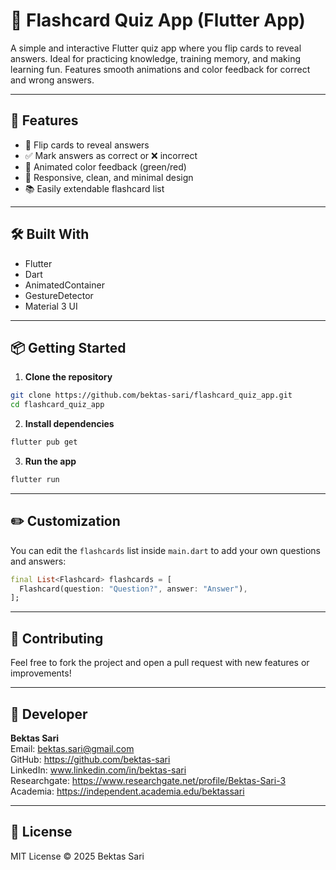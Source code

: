 # 🧠 Flashcard Quiz App (Flutter App)

A simple and interactive Flutter quiz app where you flip cards to reveal answers. 
Ideal for practicing knowledge, training memory, and making learning fun. Features smooth animations and color feedback for correct and wrong answers.

---

## 🚀 Features

- 🔄 Flip cards to reveal answers  
- ✅ Mark answers as correct or ❌ incorrect  
- 🎨 Animated color feedback (green/red)  
- 📱 Responsive, clean, and minimal design  
- 📚 Easily extendable flashcard list

---

## 🛠 Built With

- Flutter  
- Dart  
- AnimatedContainer  
- GestureDetector  
- Material 3 UI

---

## 📦 Getting Started

1. **Clone the repository**

```bash
git clone https://github.com/bektas-sari/flashcard_quiz_app.git
cd flashcard_quiz_app
```

2. **Install dependencies**

```bash
flutter pub get
```

3. **Run the app**

```bash
flutter run
```

---

## ✏️ Customization

You can edit the `flashcards` list inside `main.dart` to add your own questions and answers:

```dart
final List<Flashcard> flashcards = [
  Flashcard(question: "Question?", answer: "Answer"),
];
```

---

## 🤝 Contributing

Feel free to fork the project and open a pull request with new features or improvements!

---

## 👤 Developer

**Bektas Sari**  
Email: bektas.sari@gmail.com  <br>
GitHub: https://github.com/bektas-sari <br>
LinkedIn: www.linkedin.com/in/bektas-sari <br>
Researchgate: https://www.researchgate.net/profile/Bektas-Sari-3 <br>
Academia: https://independent.academia.edu/bektassari <br>

---

## 📄 License

MIT License © 2025 Bektas Sari

